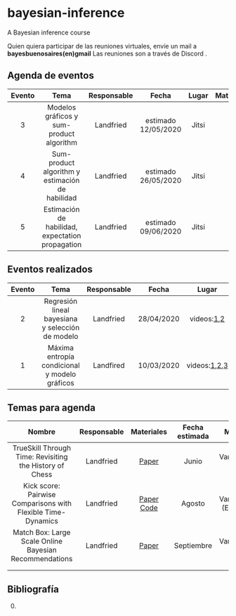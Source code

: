 # bayesian-inference
A Bayesian inference course

Quien quiera participar de las reuniones virtuales, envíe un mail a **bayesbuenosaires(en)gmail**
Las reuniones son a través de Discord .

## Agenda de eventos
| Evento  | Tema  | Responsable  | Fecha | Lugar | Materiales | Release |
|:-:|:-:|:-:|:-:|:-:|:-:|:-:|
| 3 | Modelos gráficos y sum-product algorithm | Landfried  | estimado 12/05/2020  | Jitsi |  | |
| 4 | Sum-product algorithm  y estimación de habilidad  |  Landfried | estimado 26/05/2020 | Jitsi | | |
| 5 | Estimación de habilidad, expectation propagation |  Landfried | estimado 09/06/2020 | Jitsi | | |

## Eventos realizados

| Evento  | Tema  | Responsable  | Fecha | Lugar | Materiales | Release |
|:-:|:-:|:-:|:-:|:-:|:-:|:-:|
| 2 | Regresión lineal bayesiana y selección de modelo |  Landfried |  28/04/2020 | videos:[1](https://github.com/bayesbuenosaires/seminario/releases/download/v2020.1.2/clase1_0.mp4),[2](https://github.com/bayesbuenosaires/seminario/releases/download/v2020.1.2/clase1_1.mp4) | | [v2020.1.2](https://github.com/bayesbuenosaires/seminario/releases/tag/v2020.1.2) |
| 1 | Máxima entropía condicional y modelo gráficos | Landfired | 10/03/2020 | videos:[1](https://github.com/bayesbuenosaires/seminario/releases/download/v2020.1.1/clase1_0.mp4),[2](https://github.com/bayesbuenosaires/seminario/releases/download/v2020.1.1/clase1_1.mp4),[3](https://github.com/bayesbuenosaires/seminario/releases/download/v2020.1.1/clase1_2.mp4)  | [Charla]() [Practica]()| [v2020.1.1](https://github.com/bayesbuenosaires/seminario/releases/tag/v2020.1.2) | 

## Temas para agenda

| Nombre  | Responsable  | Materiales | Fecha estimada | Método |
|:-:|:-:|:-:|:-:|:-:|
| TrueSkill Through Time: Revisiting the History of Chess | Landfried | [Paper](https://papers.nips.cc/paper/3331-trueskill-through-time-revisiting-the-history-of-chess) | Junio |  Variacional (EP)|
|Kick score: Pairwise Comparisons with Flexible Time-Dynamics| Landfried | [Paper](https://arxiv.org/abs/1903.07746) [Code](https://github.com/lucasmaystre/kickscore) | Agosto | Variacional (EP y VB) |
| Match Box: Large Scale Online Bayesian Recommendations | Landfried | [Paper](https://www.microsoft.com/en-us/research/wp-content/uploads/2009/01/www09.pdf) | Septiembre |  Variacional (EP)|
||||
||||



## Bibliografía
0. 


